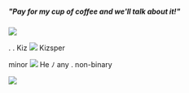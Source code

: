 <html>
  <!DOCTYPE html>
	<h5>"Pay for my cup of coffee and we'll talk about it!"</h5>
  <img src="https://media.discordapp.net/attachments/1112204674083344486/1153129495302242324/blur_edges.png?width=250&height=250">
	<p>. . Kiz <img src="https://64.media.tumblr.com/7005374ad7f975502393528891320e49/b4746bdbb4997815-df/s75x75_c1/016afb24bc42663d8449b78a3741ec4492ce5fd2.gifv"> Kizsper
	</p> <p>minor <img src="https://64.media.tumblr.com/5fbe507af4cf2646987ef55eba984ff7/e09f134275072e5e-b3/s75x75_c1/a66123e1a41c85f4e6966298759bc89338ff3e2e.gifv"> He ﾉ any . non-binary</p>
	<p> <img src="https://64.media.tumblr.com/e3ef6a7cd44ba3949794d5863757679d/f5db5d5b389782be-fe/s400x600/faaa26abac75584d7317adb2d0c4a17904a39f0b.gifv"> </p>

</html>
